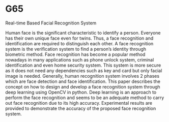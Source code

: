 # G65
Real-time Based Facial Recognition System

Human face is the significant characteristic to identify a person. Everyone has their
own unique face even for twins. Thus, a face recognition and identification are required to
distinguish each other. A face recognition system is the verification system to find a person’s
identity through biometric method. Face recognition has become a popular method nowadays in
many applications such as phone unlock system, criminal identification and even home security
system. This system is more secure as it does not need any dependencies such as key and card
but only facial image is needed. Generally, human recognition system involves 2 phases which
are face detection and face identification. This paper describes the concept on how to design and
develop a face recognition system through deep learning using OpenCV in python. Deep learning
is an approach to perform the face recognition and seems to be an adequate method to carry out
face recognition due to its high accuracy. Experimental results are provided to demonstrate the
accuracy of the proposed face recognition system.
